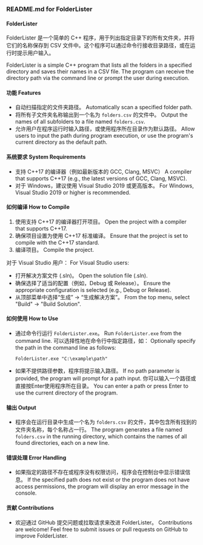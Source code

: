 ### README.md for FolderLister

#### FolderLister
FolderLister 是一个简单的 C++ 程序，用于列出指定目录下的所有文件夹，并将它们的名称保存到 CSV 文件中。这个程序可以通过命令行接收目录路径，或在运行时提示用户输入。

FolderLister is a simple C++ program that lists all the folders in a specified directory and saves their names in a CSV file. The program can receive the directory path via the command line or prompt the user during execution.

#### 功能 Features
- 自动扫描指定的文件夹路径。 Automatically scan a specified folder path.
- 将所有子文件夹名称输出到一个名为 `folders.csv` 的文件中。 Output the names of all subfolders to a file named `folders.csv`.
- 允许用户在程序运行时输入路径，或使用程序所在目录作为默认路径。 Allow users to input the path during program execution, or use the program's current directory as the default path.

#### 系统要求 System Requirements
- 支持 C++17 的编译器（例如最新版本的 GCC, Clang, MSVC） A compiler that supports C++17 (e.g., the latest versions of GCC, Clang, MSVC).
- 对于 Windows，建议使用 Visual Studio 2019 或更高版本。 For Windows, Visual Studio 2019 or higher is recommended.

#### 如何编译 How to Compile
1. 使用支持 C++17 的编译器打开项目。 Open the project with a compiler that supports C++17.
2. 确保项目设置为使用 C++17 标准编译。 Ensure that the project is set to compile with the C++17 standard.
3. 编译项目。 Compile the project.

对于 Visual Studio 用户： For Visual Studio users:
- 打开解决方案文件 (.sln)。 Open the solution file (.sln).
- 确保选择了适当的配置（例如，Debug 或 Release）。 Ensure the appropriate configuration is selected (e.g., Debug or Release).
- 从顶部菜单中选择“生成” -> “生成解决方案”。 From the top menu, select "Build" -> "Build Solution".

#### 如何使用 How to Use
- 通过命令行运行 `FolderLister.exe`。 Run `FolderLister.exe` from the command line.
  可以选择性地在命令行中指定路径，如： Optionally specify the path in the command line as follows:
  ```
  FolderLister.exe "C:\example\path"
  ```
- 如果不提供路径参数，程序将提示输入路径。 If no path parameter is provided, the program will prompt for a path input.
  你可以输入一个路径或直接按Enter使用程序所在目录。 You can enter a path or press Enter to use the current directory of the program.

#### 输出 Output
- 程序会在运行目录中生成一个名为 `folders.csv` 的文件，其中包含所有找到的文件夹名称，每个名称占一行。 The program generates a file named `folders.csv` in the running directory, which contains the names of all found directories, each on a new line.

#### 错误处理 Error Handling
- 如果指定的路径不存在或程序没有权限访问，程序会在控制台中显示错误信息。 If the specified path does not exist or the program does not have access permissions, the program will display an error message in the console.

#### 贡献 Contributions
- 欢迎通过 GitHub 提交问题或拉取请求来改进 FolderLister。 Contributions are welcome! Feel free to submit issues or pull requests on GitHub to improve FolderLister.
